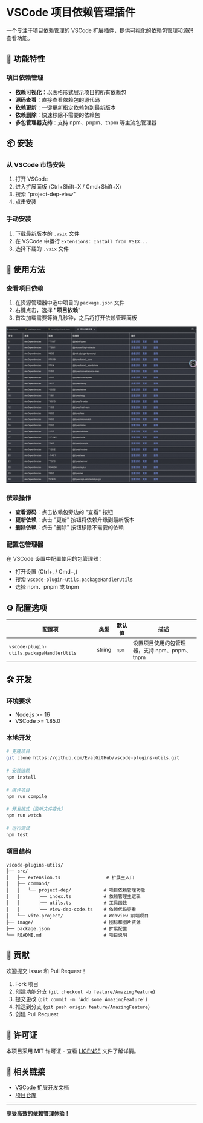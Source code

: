 # VSCode 项目依赖管理插件

一个专注于项目依赖管理的 VSCode 扩展插件，提供可视化的依赖包管理和源码查看功能。

## 🚀 功能特性

### 项目依赖管理
- **依赖可视化**：以表格形式展示项目的所有依赖包
- **源码查看**：直接查看依赖包的源代码
- **依赖更新**：一键更新指定依赖包到最新版本
- **依赖删除**：快速移除不需要的依赖包
- **多包管理器支持**：支持 npm、pnpm、tnpm 等主流包管理器

## 📦 安装

### 从 VSCode 市场安装
1. 打开 VSCode
2. 进入扩展面板 (Ctrl+Shift+X / Cmd+Shift+X)
3. 搜索 "project-dep-view"
4. 点击安装

### 手动安装
1. 下载最新版本的 `.vsix` 文件
2. 在 VSCode 中运行 `Extensions: Install from VSIX...`
3. 选择下载的 `.vsix` 文件

## 🎯 使用方法

### 查看项目依赖
1. 在资源管理器中选中项目的 `package.json` 文件
2. 右键点击，选择 **"项目依赖"**
3. 首次加载需要等待几秒钟，之后将打开依赖管理面板

![项目依赖管理](./image/dep-handle.png)

### 依赖操作
- **查看源码**：点击依赖包旁边的 "查看" 按钮
- **更新依赖**：点击 "更新" 按钮将依赖升级到最新版本
- **删除依赖**：点击 "删除" 按钮移除不需要的依赖

### 配置包管理器
在 VSCode 设置中配置使用的包管理器：
- 打开设置 (Ctrl+, / Cmd+,)
- 搜索 `vscode-plugin-utils.packageHandlerUtils`
- 选择 npm、pnpm 或 tnpm

## ⚙️ 配置选项

| 配置项 | 类型 | 默认值 | 描述 |
|--------|------|--------|------|
| `vscode-plugin-utils.packageHandlerUtils` | string | `npm` | 设置项目使用的包管理器，支持 npm、pnpm、tnpm |

## 🛠️ 开发

### 环境要求
- Node.js >= 16
- VSCode >= 1.85.0

### 本地开发
```bash
# 克隆项目
git clone https://github.com/EvalGitHub/vscode-plugins-utils.git

# 安装依赖
npm install

# 编译项目
npm run compile

# 开发模式（监听文件变化）
npm run watch

# 运行测试
npm test
```

### 项目结构
```
vscode-plugins-utils/
├── src/
│   ├── extension.ts                 # 扩展主入口
│   ├── command/
│   │   └── project-dep/            # 项目依赖管理功能
│   │       ├── index.ts            # 依赖管理主逻辑
│   │       ├── utils.ts            # 工具函数
│   │       └── view-dep-code.ts    # 依赖代码查看
│   └── vite-project/               # Webview 前端项目
├── image/                          # 图标和图片资源
├── package.json                    # 扩展配置
└── README.md                       # 项目说明
```

## 🤝 贡献

欢迎提交 Issue 和 Pull Request！

1. Fork 项目
2. 创建功能分支 (`git checkout -b feature/AmazingFeature`)
3. 提交更改 (`git commit -m 'Add some AmazingFeature'`)
4. 推送到分支 (`git push origin feature/AmazingFeature`)
5. 创建 Pull Request

## 📄 许可证

本项目采用 MIT 许可证 - 查看 [LICENSE](LICENSE) 文件了解详情。

## 🔗 相关链接

- [VSCode 扩展开发文档](https://code.visualstudio.com/api)
- [项目仓库](https://github.com/EvalGitHub/vscode-plugins-utils)

---

**享受高效的依赖管理体验！**
